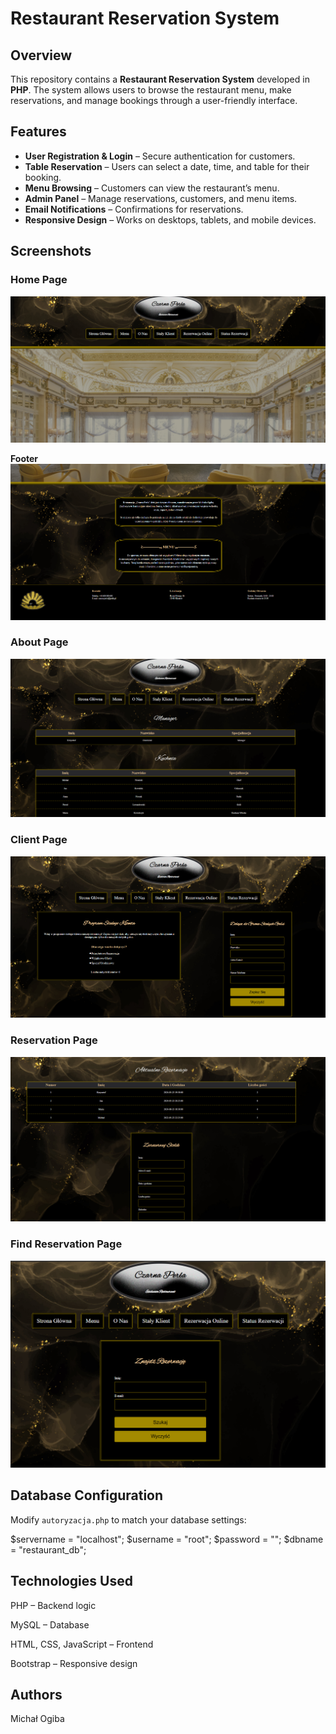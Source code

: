 # Restaurant Reservation System

## Overview

This repository contains a **Restaurant Reservation System** developed in **PHP**. The system allows users to browse the restaurant menu, make reservations, and manage bookings through a user-friendly interface.

## Features

- **User Registration & Login** – Secure authentication for customers.
- **Table Reservation** – Users can select a date, time, and table for their booking.
- **Menu Browsing** – Customers can view the restaurant’s menu.
- **Admin Panel** – Manage reservations, customers, and menu items.
- **Email Notifications** – Confirmations for reservations.
- **Responsive Design** – Works on desktops, tablets, and mobile devices.

## Screenshots

### Home Page  
![Home Page](home1.png)

**Footer**
![Home Page](home2.png)

### About Page  
![About Page](abbout.png)

### Client Page  
![Client Page](client.png)

### Reservation Page  
![Reservation Page](reservation.png)

### Find Reservation Page  
![Find Page](findres.png)

## Database Configuration

Modify `autoryzacja.php` to match your database settings:

$servername = "localhost";
$username = "root";
$password = "";
$dbname = "restaurant_db";



## Technologies Used

PHP – Backend logic

MySQL – Database

HTML, CSS, JavaScript – Frontend

Bootstrap – Responsive design

## Authors

Michał Ogiba
